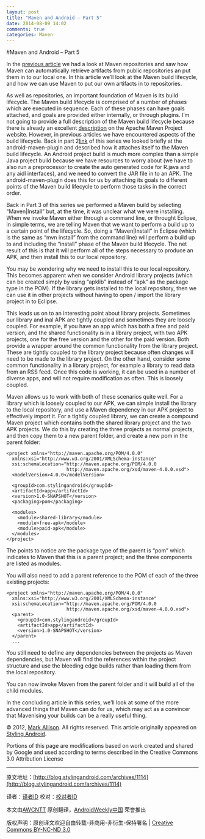 ```yaml
---
layout: post
title: "Maven and Android – Part 5"
date: 2014-08-09 14:02
comments: true
categories: Maven
---
```



#Maven and Android – Part 5

In the [previous article](http://blog.stylingandroid.com/archives/1089) we had a look at Maven repositories and saw how Maven can automatically retrieve artifacts from public repositories an put them in to our local one. In this article we’ll look at the Maven build lifecycle, and how we can use Maven to put our own artifacts in to repositories.

As well as repositories, an important foundation of Maven is its build lifecycle. The Maven build lifecycle is comprised of a number of phases which are executed in sequence. Each of these phases can have goals attached, and goals are provided either internally, or through plugins. I’m not going to provide a full description of the Maven build lifecycle because there is already an excellent [description](http://maven.apache.org/guides/introduction/introduction-to-the-lifecycle.html) on the Apache Maven Project website. However, in previous articles we have encountered aspects of the build lifecycle. Back in part 2[link](http://blog.stylingandroid.com/archives/1072) of this series we looked briefly at the android-maven-plugin and described how it attaches itself to the Maven build lifecycle. An Android project build is much more complex than a simple Java project build because we have resources to worry about (we have to also run a preprocessor to create the auto generated code for R.java and any aidl interfaces), and we need to convert the JAR file in to an APK. The android-maven-plugin does this for us by attaching its goals to different points of the Maven build lifecycle to perform those tasks in the correct order.

Back in Part 3 of this series we performed a Maven build by selecting “Maven|Install” but, at the time, it was unclear what we were installing. When we invoke Maven either through a command line, or throught Eclipse, in simple terms, we are telling Maven that we want to perform a build up to a certain point of the lifecycle. So, doing a “Maven|Install” in Eclipse (which is the same as “mvn install” from the command line) will perform a build up to and including the “install” phase of the Maven build lifecycle. The net result of this is that it will perform all of the steps necessary to produce an APK, and then install this to our local repository.

You may be wondering why we need to install this to our local repository. This becomes apparent when we consider Android library projects (which can be created simply by using “apklib” instead of “apk” as the package type in the POM). If the library gets installed to the local repository, then we can use it in other projects without having to open / import the library project in to Eclipse.

This leads us on to an interesting point about library projects. Sometimes our library and inal APK are tightly coupled and sometimes they are loosely coupled. For example, if you have an app which has both a free and paid version, and the shared functionality is in a library project, with two APK projects, one for the free version and the other for the paid version. Both provide a wrapper around the common functionality from the library project. These are tightly coupled to the library project because often changes will need to be made to the library project. On the other hand, consider some common functionality in a library project, for example a library to read data from an RSS feed. Once this code is working, it can be used in a number of diverse apps, and will not require modification as often. This is loosely coupled.

Maven allows us to work with both of these scenarios quite well. For a library which is loosely coupled to our APK, we can simple install the library to the local repository, and use a Maven dependency in our APK project to effectively import it. For a tightly coupled library, we can create a compound Maven project which contains both the shared library project and the two APK projects. We do this by creating the three projects as normal projects, and then copy them to a new parent folder, and create a new pom in the parent folder:

```
<project xmlns="http://maven.apache.org/POM/4.0.0"
  xmlns:xsi="http://www.w3.org/2001/XMLSchema-instance"
  xsi:schemaLocation="http://maven.apache.org/POM/4.0.0
                      http://maven.apache.org/xsd/maven-4.0.0.xsd">
  <modelVersion>4.0.0</modelVersion>
 
  <groupId>com.stylingandroid</groupId>
  <artifactId>app</artifactId>
  <version>1.0-SNAPSHOT</version>
  <packaging>pom</packaging>
 
  <modules>
    <module>shared-library</module>
    <module>free-apk</module>
    <module>paid-apk</module>
  </modules>
</project>
```

The points to notice are the package type of the parent is “pom” which indicates to Maven that this is a parent project; and the three components are listed as modules.

You will also need to add a parent reference to the POM of each of the three existing projects:

```
<project xmlns="http://maven.apache.org/POM/4.0.0"
  xmlns:xsi="http://www.w3.org/2001/XMLSchema-instance"
  xsi:schemaLocation="http://maven.apache.org/POM/4.0.0
                      http://maven.apache.org/xsd/maven-4.0.0.xsd">
  <parent>
    <groupId>com.stylingandroid</groupId>
    <artifactId>app</artifactId>
    <version>1.0-SNAPSHOT</version>
  </parent>
  ...
```

You still need to define any dependencies between the projects as Maven dependencies, but Maven will find the references within the project structure and use the bleeding edge builds rather than loading them from the local repository.

You can now invoke Maven from the parent folder and it will build all of the child modules.

In the concluding article in this series, we’ll look at some of the more advanced things that Maven can do for us, which may act as a convincer that Mavenising your builds can be a really useful thing.

© 2012, [Mark Allison](http://blog.stylingandroid.com/). All rights reserved. This article originally appeared on [Styling Android](http://blog.stylingandroid.com/).

Portions of this page are modifications based on work created and shared by Google and used according to terms described in the Creative Commons 3.0 Attribution License


---


原文地址：[http://blog.stylingandroid.com/archives/1114](http://blog.stylingandroid.com/archives/1114)

译者：[译者ID](https://github.com/译者ID) 校对：[校对者ID](https://github.com/校对者ID)

本文由[AWCNTT](https://github.com/AWCNTT) 原创翻译，[AndroidWeekly中国](http://www.androidweekly.cn/) 荣誉推出

版权声明：原创译文欢迎自由转载-非商用-非衍生-保持署名 | [Creative Commons BY-NC-ND 3.0](http://creativecommons.org/licenses/by-nc-nd/3.0/deed.zh)
